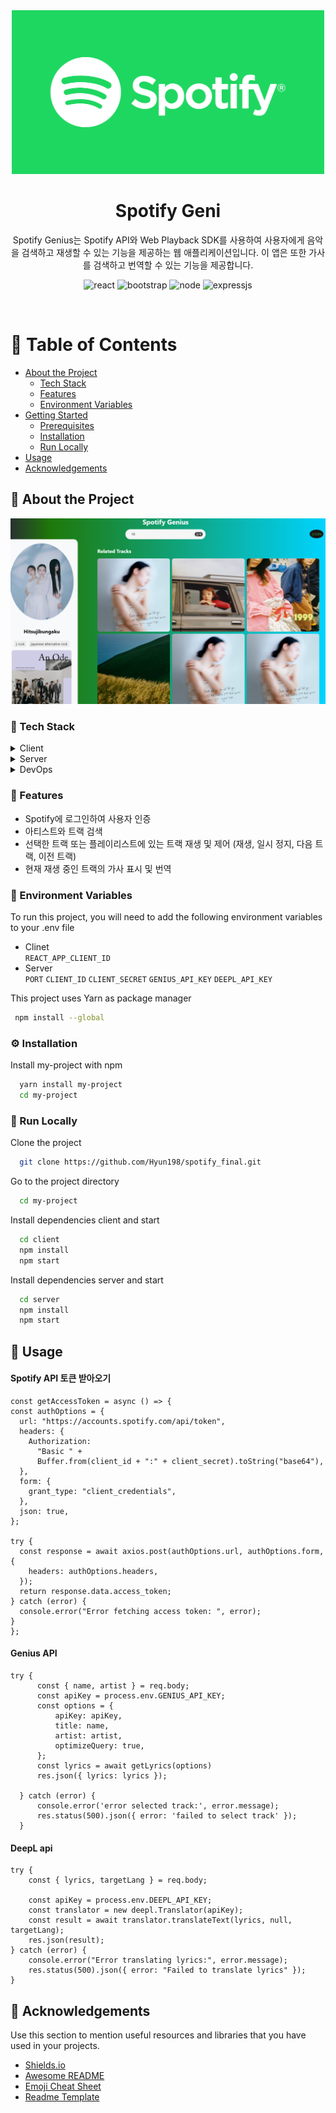 <div align="center">

  <img src="./assets/spotify-logo.png" alt="logo" width="500" height="auto" />
  <h1>Spotify Geni</h1>
  
  <p>
    Spotify Genius는 Spotify API와 Web Playback SDK를 사용하여 사용자에게 음악을 검색하고 재생할 수 있는 기능을 제공하는 웹 애플리케이션입니다. 이 앱은 또한 가사를 검색하고 번역할 수 있는 기능을 제공합니다.
  </p>

<!-- Badges -->
<p>
  <img src="https://img.shields.io/badge/React-20232A?style=for-the-badge&logo=react&logoColor=61DAFB" alt="react" />
  <img src="https://img.shields.io/badge/Bootstrap-563D7C?style=for-the-badge&logo=bootstrap&logoColor=white" alt="bootstrap" />
  <img src="https://img.shields.io/badge/Node.js-43853D?style=for-the-badge&logo=node.js&logoColor=white" alt="node" />
  <img src="https://img.shields.io/badge/Express.js-404D59?style=for-the-badge" alt="expressjs" />
</p>
   
</div>

<br />

<!-- Table of Contents -->

# :notebook_with_decorative_cover: Table of Contents

- [About the Project](#star2-about-the-project)
  - [Tech Stack](#space_invader-tech-stack)
  - [Features](#dart-features)
  - [Environment Variables](#key-environment-variables)
- [Getting Started](#toolbox-getting-started)
  - [Prerequisites](#bangbang-prerequisites)
  - [Installation](#gear-installation)
  - [Run Locally](#running-run-locally)
- [Usage](#eyes-usage)
- [Acknowledgements](#gem-acknowledgements)

<!-- About the Project -->

## :star2: About the Project

<div align="center"> 
  <img src="./assets/image.png" alt="screenshot" />
</div>

<!-- TechStack -->

### :space_invader: Tech Stack

<details>
  <summary>Client</summary>
  <ul>
    <li>React : 사용자 인터페이스 구축</li>
    <li>Node: 여러 api통신 처리 및 클라이언트 요청 응답</li>
    <li>Axios : HTTP 요청 처리</li>
    <li>Spotify API : 음악 데이터 및 재생 제어</li>
    <li>Spotify Web Playback SDK : Spotify 트랙 재생</li>
    <li>Genius API : 가사 불러오기</li>
    <li>DeepL API : 가사 번역하는데 사용</li>
  </ul>
</details>

<details>
  <summary>Server</summary>
  <ul>
    <li><img src="https://img.shields.io/badge/Express.js-404D59?style=for-the-badge" alt="expressjs" /></li>
    <li><img src="https://img.shields.io/badge/Node.js-43853D?style=for-the-badge&logo=node.js&logoColor=white" alt="node" /></li>
  </ul>
</details>

<details>
<summary>DevOps</summary>
  <img src="https://img.shields.io/badge/Visual_Studio_Code-0078D4?style=for-the-badge&logo=visual%20studio%20code&logoColor=white" alt="viscode">
</details>

<!-- Features -->

### :dart: Features

- Spotify에 로그인하여 사용자 인증
- 아티스트와 트랙 검색
- 선택한 트랙 또는 플레이리스트에 있는 트랙 재생 및 제어 (재생, 일시 정지, 다음 트랙, 이전 트랙)
- 현재 재생 중인 트랙의 가사 표시 및 번역

<!-- Env Variables -->

### :key: Environment Variables

To run this project, you will need to add the following environment variables to your .env file

- Clinet <br>
  `REACT_APP_CLIENT_ID`
- Server <br>
  `PORT`
  `CLIENT_ID`
  `CLIENT_SECRET`
  `GENIUS_API_KEY`
  `DEEPL_API_KEY`

This project uses Yarn as package manager

```bash
 npm install --global
```

<!-- Installation -->

### :gear: Installation

Install my-project with npm

```bash
  yarn install my-project
  cd my-project
```

<!-- Run Locally -->

### :running: Run Locally

Clone the project

```bash
  git clone https://github.com/Hyun198/spotify_final.git
```

Go to the project directory

```bash
  cd my-project
```

Install dependencies client and start

```bash
  cd client
  npm install
  npm start
```

Install dependencies server and start

```bash
  cd server
  npm install
  npm start
```

<!-- Usage -->

## :eyes: Usage

#### Spotify API 토큰 받아오기

    const getAccessToken = async () => {
    const authOptions = {
      url: "https://accounts.spotify.com/api/token",
      headers: {
        Authorization:
          "Basic " +
          Buffer.from(client_id + ":" + client_secret).toString("base64"),
      },
      form: {
        grant_type: "client_credentials",
      },
      json: true,
    };

    try {
      const response = await axios.post(authOptions.url, authOptions.form, {
        headers: authOptions.headers,
      });
      return response.data.access_token;
    } catch (error) {
      console.error("Error fetching access token: ", error);
    }
    };

#### Genius API

    try {
          const { name, artist } = req.body;
          const apiKey = process.env.GENIUS_API_KEY;
          const options = {
              apiKey: apiKey,
              title: name,
              artist: artist,
              optimizeQuery: true,
          };
          const lyrics = await getLyrics(options)
          res.json({ lyrics: lyrics });

      } catch (error) {
          console.error('error selected track:', error.message);
          res.status(500).json({ error: 'failed to select track' });
      }

#### DeepL api

    try {
        const { lyrics, targetLang } = req.body;

        const apiKey = process.env.DEEPL_API_KEY;
        const translator = new deepl.Translator(apiKey);
        const result = await translator.translateText(lyrics, null, targetLang);
        res.json(result);
    } catch (error) {
        console.error("Error translating lyrics:", error.message);
        res.status(500).json({ error: "Failed to translate lyrics" });
    }

<!-- Acknowledgments -->

## :gem: Acknowledgements

Use this section to mention useful resources and libraries that you have used in your projects.

- [Shields.io](https://shields.io/)
- [Awesome README](https://github.com/matiassingers/awesome-readme)
- [Emoji Cheat Sheet](https://github.com/ikatyang/emoji-cheat-sheet/blob/master/README.md#travel--places)
- [Readme Template](https://github.com/othneildrew/Best-README-Template)
